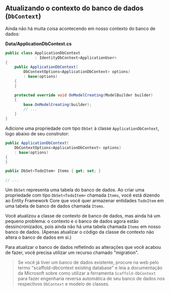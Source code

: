 ## Atualizando o contexto do banco de dados (`DbContext`)

Ainda não há muita coisa acontecendo em nosso contexto do banco de dados:

**Data/ApplicationDbContext.cs**

```csharp
public class ApplicationDbContext 
             : IdentityDbContext<ApplicationUser>
{
    public ApplicationDbContext(
        DbContextOptions<ApplicationDbContext> options)
        : base(options)
    {
    }

    protected override void OnModelCreating(ModelBuilder builder)
    {
        base.OnModelCreating(builder);
        // ...
    }
}
```

Adicione uma propriedade com tipo `DbSet` à classe `ApplicationDbContext`, logo abaixo de seu construtor:

```csharp
public ApplicationDbContext(
    DbContextOptions<ApplicationDbContext> options)
    : base(options)
{
}

public DbSet<TodoItem> Items { get; set; }

// ...
```

Um `DbSet` representa uma tabela do banco de dados. Ao criar uma propriedade com tipo `DbSet<TodoItem>` chamada `Items`, você está dizendo ao Entity Framework Core que você quer armazenar entidades `TodoItem` em uma tabela de banco de dados chamada `Items`.

Você atualizou a classe de contexto de banco de dados, mas ainda há um pequeno problema: o contexto e o banco de dados agora estão dessincronizados, pois ainda não há uma tabela chamada `Items` em nosso banco de dados. (Apenas atualizar o código da classe de contexto não altera o banco de dados em si.)

Para atualizar o banco de dados refletindo as alterações que você acabou de fazer, você precisa utilizar um recurso chamado "migration".

> Se você já tiver um banco de dados existente, procure na web pelo termo "scaffold-dbcontext existing database" e leia a documentação da Microsoft sobre como utilizar a ferramenta `Scaffold-DbContext` para fazer engenharia reversa automática de seu banco de dados nos respectivos `DbContext` e modelo de classes.
